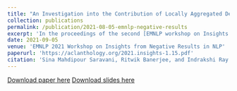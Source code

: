 ```yaml
---
title: "An Investigation into the Contribution of Locally Aggregated Descriptors to Figurative Language Identification"
collection: publications
permalink: /publication/2021-08-05-emnlp-negative-results
excerpt: 'In the proceedings of the second [EMNLP workshop on Insights from Negative Results in NLP](https://insights-workshop.github.io/).'
date: 2021-09-05
venue: 'EMNLP 2021 Workshop on Insights from Negative Results in NLP'
paperurl: 'https://aclanthology.org/2021.insights-1.15.pdf'
citation: 'Sina Mahdipour Saravani, Ritwik Banerjee, and Indrakshi Ray. (2021). &quot;An Investigation into the Contribution of Locally Aggregated Descriptors to Figurative Language Identification.&quot; In <i>Proceeding of the Second Workshop on Insights from Negative Results in NLP (EMNLP 2021 Workshop)</i>.'
---
```

<!-- This paper is about the number 1. The number 2 is left for future work. -->
<!--Paper [EMNLP 2021 Workshop on Insights from Negative Results in NLP](https://insights-workshop.github.io/). -->
[Download paper here](https://aclanthology.org/2021.insights-1.15.pdf)
[Download slides here](https://sinamps.github.io/files/slides_nextvlad_for_nlp.pptx)
<!-- Recommended citation: Your Name, You. (2009). "Paper Title Number 1." <i>Journal 1</i>. 1(1). -->
